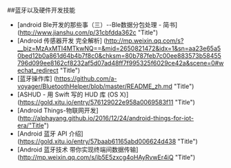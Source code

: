 
##蓝牙以及硬件开发技能


* [android Ble开发的那些事（三）--Ble数据分包处理 - 简书] (http://www.jianshu.com/p/31cbfdda362c  "Title")
* [Android 传感器开发 完全解析] (http://mp.weixin.qq.com/s?__biz=MzAxMTI4MTkwNQ==&mid=2650821472&idx=1&sn=aa23e65a50bed12b0a861d64b4b7f8c0&chksm=80b787feb7c00ee883573b58455796d099ee8162cf8232af5d07ad48ff7f995325f6029ce42a&scene=0#wechat_redirect  "Title")
* [蓝牙操作库] (https://github.com/a-voyager/BluetoothHelper/blob/master/README_zh.md  "Title")
* [ASHUD - 用 Swift 写的 HUD 库 (OS X)] (https://gold.xitu.io/entry/576129022e958a0069583f11  "Title")
* [Android Things-物联网开发] (http://alphayang.github.io/2016/12/24/android-things-for-iot-era/"Title")
* [Android 蓝牙 API 介绍] (https://gold.xitu.io/entry/57baab61165abd006624d438  "Title")
* [Android 蓝牙技术 带你实现终端间数据传输] (http://mp.weixin.qq.com/s/ib5E5zxcg4oHAyRvwEr4iQ  "Title")
